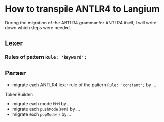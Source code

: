 # How to transpile ANTLR4 to Langium

During the migration of the ANTLR4 grammar for ANTLR4 itself, I will write down which steps were needed.

## Lexer

### Rules of pattern `Rule: 'keyword';`


## Parser

- migrate each ANTLR4 lexer rule of the pattern `Rule: 'constant';` by ...

TokenBuilder:
- migrate each mode `MMM` by ...
- migrate each `pushMode(MMM)` by ...
- migrate each `popMode()` by ...
